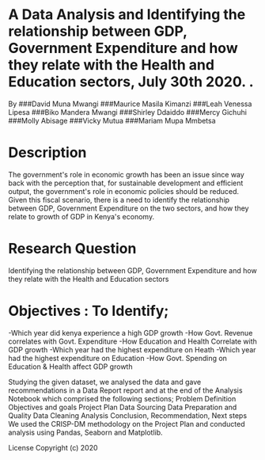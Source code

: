 # A Data Analysis and Identifying the relationship between GDP, Government Expenditure  and how they relate with the Health and Education sectors, July 30th 2020. .

By ###David Muna Mwangi
###Maurice Masila Kimanzi
###Leah Venessa Lipesa
###Biko Mandera Mwangi
###Shirley Ddaiddo
###Mercy Gichuhi
###Molly Abisage
###Vicky Mutua
###Mariam Mupa Mmbetsa

# Description

The government's role in economic growth has been an issue since way back with the perception that, for sustainable development and efficient output, the government's role in economic policies should be reduced. Given this fiscal scenario, there is a need to identify the relationship between GDP, Government Expenditure on the two sectors, and how they relate to growth of GDP in Kenya's economy. 

# Research Question

Identifying the relationship between GDP, Government Expenditure  and how they relate with the Health and Education sectors 
# Objectives : To Identify;

-Which year did kenya experience a high GDP growth
-How Govt. Revenue correlates with Govt. Expenditure
-How  Education and Health Correlate with GDP growth
-Which year had the highest expenditure on Heath
-Which year had the highest expenditure on Education
-How Govt. Spending on Education & Health affect GDP growth

Studying the given dataset, we analysed the data and gave recommendations in a Data Report report and at the end of the Analysis Notebook which comprised the following sections; 
Problem Definition
Objectives and goals
Project Plan
Data Sourcing
Data Preparation and Quality
Data Cleaning
Analysis
Conclusion, Recommendation, Next steps
We used the CRISP-DM methodology on the Project Plan and conducted analysis using Pandas, Seaborn and Matplotlib. 

License
Copyright (c) 2020
